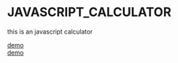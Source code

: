 # JAVASCRIPT_CALCULATOR
this is an javascript calculator

[demo](https://sankalp475.github.io/JAVASCRIPT_CALCULATOR/) <br>
[demo](https://codepen.io/sankalp475/pen/QWgvxez) <br>


